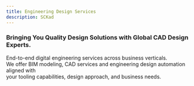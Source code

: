 ```yaml
---
title: Engineering Design Services 
description: SCKad
---
```


<h3>Bringing You Quality Design Solutions with Global CAD Design Experts.</h3>

End-to-end digital engineering services across business verticals.<br>
We offer BIM modeling, CAD services and engineering design automation aligned with
<br> your tooling capabilities, design approach, and business needs.



